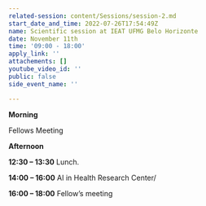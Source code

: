 ```yaml
---
related-session: content/Sessions/session-2.md
start_date_and_time: 2022-07-26T17:54:49Z
name: Scientific session at IEAT UFMG Belo Horizonte
date: November 11th
time: '09:00 - 18:00'
apply_link: ''
attachements: []
youtube_video_id: ''
public: false
side_event_name: ''

---
```

**Morning**

Fellows Meeting

**Afternoon**

**12:30 – 13:30** Lunch.

**14:00 – 16:00** AI in Health Research Center/

**16:00 – 18:00** Fellow’s meeting